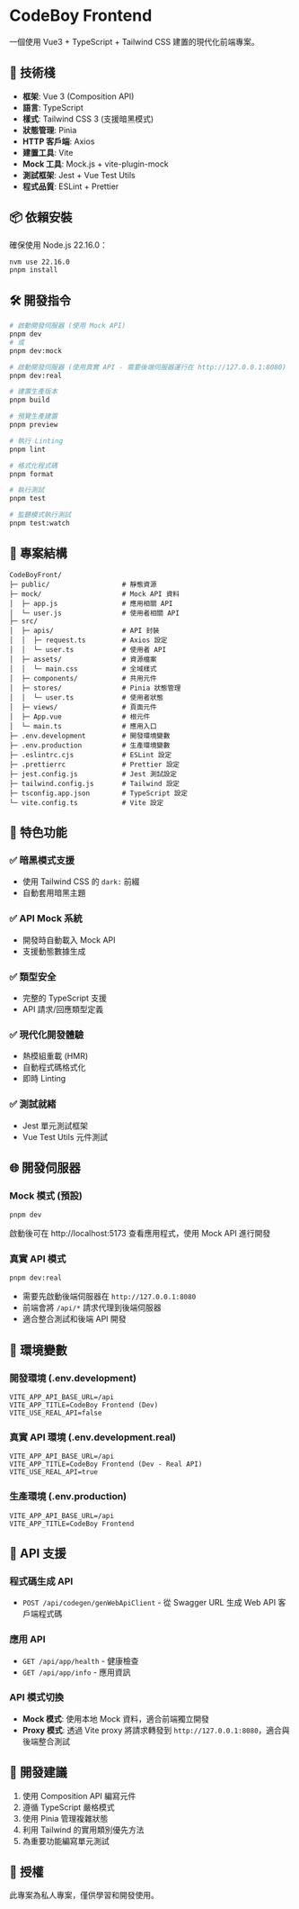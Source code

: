 # CodeBoy Frontend

一個使用 Vue3 + TypeScript + Tailwind CSS 建置的現代化前端專案。

## 🚀 技術棧

- **框架**: Vue 3 (Composition API)
- **語言**: TypeScript
- **樣式**: Tailwind CSS 3 (支援暗黑模式)
- **狀態管理**: Pinia
- **HTTP 客戶端**: Axios
- **建置工具**: Vite
- **Mock 工具**: Mock.js + vite-plugin-mock
- **測試框架**: Jest + Vue Test Utils
- **程式品質**: ESLint + Prettier

## 📦 依賴安裝

確保使用 Node.js 22.16.0：

```bash
nvm use 22.16.0
pnpm install
```

## 🛠️ 開發指令

```bash
# 啟動開發伺服器 (使用 Mock API)
pnpm dev
# 或
pnpm dev:mock

# 啟動開發伺服器 (使用真實 API - 需要後端伺服器運行在 http://127.0.0.1:8080)
pnpm dev:real

# 建置生產版本
pnpm build

# 預覽生產建置
pnpm preview

# 執行 Linting
pnpm lint

# 格式化程式碼
pnpm format

# 執行測試
pnpm test

# 監聽模式執行測試
pnpm test:watch
```

## 📁 專案結構

```
CodeBoyFront/
├─ public/                  # 靜態資源
├─ mock/                    # Mock API 資料
│  ├─ app.js                # 應用相關 API
│  └─ user.js               # 使用者相關 API  
├─ src/
│  ├─ apis/                 # API 封裝
│  │  ├─ request.ts         # Axios 設定
│  │  └─ user.ts            # 使用者 API
│  ├─ assets/               # 資源檔案
│  │  └─ main.css           # 全域樣式
│  ├─ components/           # 共用元件
│  ├─ stores/               # Pinia 狀態管理
│  │  └─ user.ts            # 使用者狀態
│  ├─ views/                # 頁面元件
│  ├─ App.vue               # 根元件
│  └─ main.ts               # 應用入口
├─ .env.development         # 開發環境變數
├─ .env.production          # 生產環境變數
├─ .eslintrc.cjs            # ESLint 設定
├─ .prettierrc              # Prettier 設定
├─ jest.config.js           # Jest 測試設定
├─ tailwind.config.js       # Tailwind 設定
├─ tsconfig.app.json        # TypeScript 設定
└─ vite.config.ts           # Vite 設定
```

## 🎨 特色功能

### ✅ 暗黑模式支援
- 使用 Tailwind CSS 的 `dark:` 前綴
- 自動套用暗黑主題

### ✅ API Mock 系統
- 開發時自動載入 Mock API
- 支援動態數據生成

### ✅ 類型安全
- 完整的 TypeScript 支援
- API 請求/回應類型定義

### ✅ 現代化開發體驗
- 熱模組重載 (HMR)
- 自動程式碼格式化
- 即時 Linting

### ✅ 測試就緒
- Jest 單元測試框架
- Vue Test Utils 元件測試

## 🌐 開發伺服器

### Mock 模式 (預設)
```bash
pnpm dev
```
啟動後可在 http://localhost:5173 查看應用程式，使用 Mock API 進行開發

### 真實 API 模式
```bash
pnpm dev:real
```
- 需要先啟動後端伺服器在 `http://127.0.0.1:8080`
- 前端會將 `/api/*` 請求代理到後端伺服器
- 適合整合測試和後端 API 開發

## 📝 環境變數

### 開發環境 (.env.development)
```
VITE_APP_API_BASE_URL=/api
VITE_APP_TITLE=CodeBoy Frontend (Dev)
VITE_USE_REAL_API=false
```

### 真實 API 環境 (.env.development.real)
```
VITE_APP_API_BASE_URL=/api
VITE_APP_TITLE=CodeBoy Frontend (Dev - Real API)
VITE_USE_REAL_API=true
```

### 生產環境 (.env.production)
```
VITE_APP_API_BASE_URL=/api
VITE_APP_TITLE=CodeBoy Frontend
```

## 🧪 API 支援

### 程式碼生成 API
- `POST /api/codegen/genWebApiClient` - 從 Swagger URL 生成 Web API 客戶端程式碼

### 應用 API
- `GET /api/app/health` - 健康檢查
- `GET /api/app/info` - 應用資訊

### API 模式切換
- **Mock 模式**: 使用本地 Mock 資料，適合前端獨立開發
- **Proxy 模式**: 透過 Vite proxy 將請求轉發到 `http://127.0.0.1:8080`，適合與後端整合測試

## 🎯 開發建議

1. 使用 Composition API 編寫元件
2. 遵循 TypeScript 嚴格模式
3. 使用 Pinia 管理複雜狀態
4. 利用 Tailwind 的實用類別優先方法
5. 為重要功能編寫單元測試

## 📄 授權

此專案為私人專案，僅供學習和開發使用。